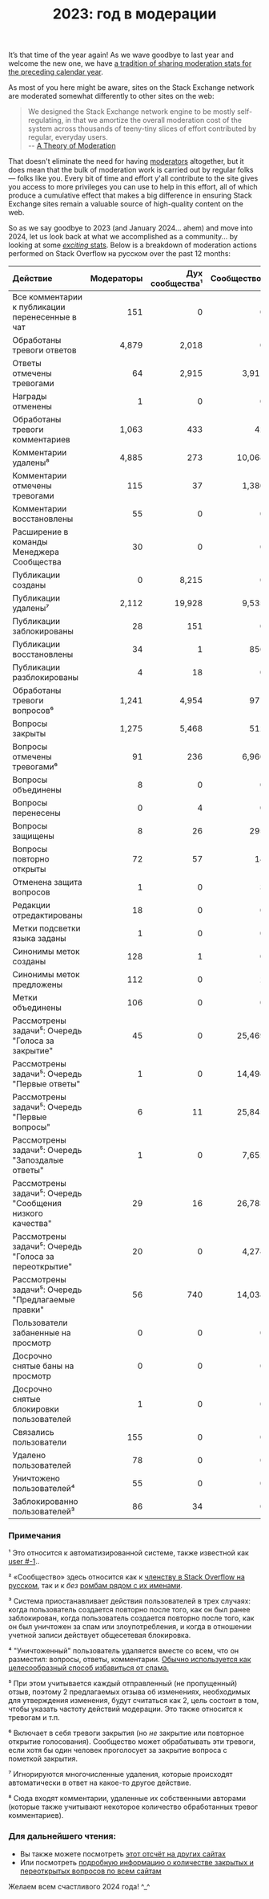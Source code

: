 ﻿---
title: "2023: год в модерации"
se.owner.user_id: 181239
se.owner.display_name: "JNat"
se.owner.link: "https://ru.meta.stackoverflow.com/users/181239/jnat"
se.link: "https://ru.meta.stackoverflow.com/questions/13180/2023-%d0%b3%d0%be%d0%b4-%d0%b2-%d0%bc%d0%be%d0%b4%d0%b5%d1%80%d0%b0%d1%86%d0%b8%d0%b8"
se.question_id: 13180
se.post_type: question
---

<p>It’s that time of the year again! As we wave goodbye to last year and welcome the new one, we have <a href="https://ru.meta.stackoverflow.com/search?q=%22year+in+moderation%22+is%3Aquestion">a tradition of sharing moderation stats for the preceding calendar year</a>.</p>
<p>As most of you here might be aware, sites on the Stack Exchange network are moderated somewhat differently to other sites on the web:</p>
<blockquote>
<p>We designed the Stack Exchange network engine to be mostly self-regulating, in that we amortize the overall moderation cost of the system across thousands of teeny-tiny slices of effort contributed by regular, everyday users.<br />
-- <a href="http://blog.stackoverflow.com/2009/05/a-theory-of-moderation/">A Theory of Moderation</a></p>
</blockquote>
<p>That doesn't eliminate the need for having <a href="https://stackoverflow.blog/2018/11/21/our-theory-of-moderation-re-visited/">moderators</a> altogether, but it does mean that the bulk of moderation work is carried out by regular folks — folks like you. Every bit of time and effort y'all contribute to the site gives you access to more privileges you can use to help in this effort, all of which produce a cumulative effect that makes a big difference in ensuring Stack Exchange sites remain a valuable source of high-quality content on the web.</p>
<p>So as we say goodbye to 2023 (and January 2024… ahem) and move into 2024, let us look back at what we accomplished as a community... by looking at some <a href="https://i.stack.imgur.com/pmN7M.gif" rel="nofollow noreferrer"><em>exciting</em> stats</a>. Below is a breakdown of moderation actions performed on Stack Overflow на русском over the past 12 months:</p>
<div class="s-table-container">
<table class="s-table">
<thead>
<tr>
<th style="text-align: left;">Действие</th>
<th style="text-align: right;">Модераторы</th>
<th style="text-align: right;">Дух сообщества¹</th>
<th style="text-align: right;">Сообщество²</th>
</tr>
</thead>
<tbody>
<tr>
<td style="text-align: left;">Все комментарии к публикации перенесенные в чат</td>
<td style="text-align: right;">151</td>
<td style="text-align: right;">0</td>
<td style="text-align: right;">0</td>
</tr>
<tr>
<td style="text-align: left;">Обработаны тревоги ответов</td>
<td style="text-align: right;">4,879</td>
<td style="text-align: right;">2,018</td>
<td style="text-align: right;">0</td>
</tr>
<tr>
<td style="text-align: left;">Ответы отмечены тревогами</td>
<td style="text-align: right;">64</td>
<td style="text-align: right;">2,915</td>
<td style="text-align: right;">3,911</td>
</tr>
<tr>
<td style="text-align: left;">Награды отменены</td>
<td style="text-align: right;">1</td>
<td style="text-align: right;">0</td>
<td style="text-align: right;">0</td>
</tr>
<tr>
<td style="text-align: left;">Обработаны тревоги комментариев</td>
<td style="text-align: right;">1,063</td>
<td style="text-align: right;">433</td>
<td style="text-align: right;">42</td>
</tr>
<tr>
<td style="text-align: left;">Комментарии удалены⁸</td>
<td style="text-align: right;">4,885</td>
<td style="text-align: right;">273</td>
<td style="text-align: right;">10,068</td>
</tr>
<tr>
<td style="text-align: left;">Комментарии отмечены тревогами</td>
<td style="text-align: right;">115</td>
<td style="text-align: right;">37</td>
<td style="text-align: right;">1,380</td>
</tr>
<tr>
<td style="text-align: left;">Комментарии восстановлены</td>
<td style="text-align: right;">55</td>
<td style="text-align: right;">0</td>
<td style="text-align: right;">0</td>
</tr>
<tr>
<td style="text-align: left;">Расширение в команды Менеджера Сообщества</td>
<td style="text-align: right;">30</td>
<td style="text-align: right;">0</td>
<td style="text-align: right;">0</td>
</tr>
<tr>
<td style="text-align: left;">Публикации созданы</td>
<td style="text-align: right;">0</td>
<td style="text-align: right;">8,215</td>
<td style="text-align: right;">0</td>
</tr>
<tr>
<td style="text-align: left;">Публикации удалены⁷</td>
<td style="text-align: right;">2,112</td>
<td style="text-align: right;">19,928</td>
<td style="text-align: right;">9,535</td>
</tr>
<tr>
<td style="text-align: left;">Публикации заблокированы</td>
<td style="text-align: right;">28</td>
<td style="text-align: right;">151</td>
<td style="text-align: right;">0</td>
</tr>
<tr>
<td style="text-align: left;">Публикации восстановлены</td>
<td style="text-align: right;">34</td>
<td style="text-align: right;">1</td>
<td style="text-align: right;">856</td>
</tr>
<tr>
<td style="text-align: left;">Публикации разблокированы</td>
<td style="text-align: right;">4</td>
<td style="text-align: right;">18</td>
<td style="text-align: right;">0</td>
</tr>
<tr>
<td style="text-align: left;">Обработаны тревоги вопросов⁶</td>
<td style="text-align: right;">1,241</td>
<td style="text-align: right;">4,954</td>
<td style="text-align: right;">971</td>
</tr>
<tr>
<td style="text-align: left;">Вопросы закрыты</td>
<td style="text-align: right;">1,275</td>
<td style="text-align: right;">5,468</td>
<td style="text-align: right;">512</td>
</tr>
<tr>
<td style="text-align: left;">Вопросы отмечены тревогами⁶</td>
<td style="text-align: right;">91</td>
<td style="text-align: right;">236</td>
<td style="text-align: right;">6,960</td>
</tr>
<tr>
<td style="text-align: left;">Вопросы объединены</td>
<td style="text-align: right;">8</td>
<td style="text-align: right;">0</td>
<td style="text-align: right;">0</td>
</tr>
<tr>
<td style="text-align: left;">Вопросы перенесены</td>
<td style="text-align: right;">0</td>
<td style="text-align: right;">4</td>
<td style="text-align: right;">0</td>
</tr>
<tr>
<td style="text-align: left;">Вопросы защищены</td>
<td style="text-align: right;">8</td>
<td style="text-align: right;">26</td>
<td style="text-align: right;">295</td>
</tr>
<tr>
<td style="text-align: left;">Вопросы повторно открыты</td>
<td style="text-align: right;">72</td>
<td style="text-align: right;">57</td>
<td style="text-align: right;">14</td>
</tr>
<tr>
<td style="text-align: left;">Отменена защита вопросов</td>
<td style="text-align: right;">1</td>
<td style="text-align: right;">0</td>
<td style="text-align: right;">3</td>
</tr>
<tr>
<td style="text-align: left;">Редакции отредактированы</td>
<td style="text-align: right;">18</td>
<td style="text-align: right;">0</td>
<td style="text-align: right;">0</td>
</tr>
<tr>
<td style="text-align: left;">Метки подсветки языка заданы</td>
<td style="text-align: right;">1</td>
<td style="text-align: right;">0</td>
<td style="text-align: right;">0</td>
</tr>
<tr>
<td style="text-align: left;">Синонимы меток созданы</td>
<td style="text-align: right;">128</td>
<td style="text-align: right;">1</td>
<td style="text-align: right;">0</td>
</tr>
<tr>
<td style="text-align: left;">Синонимы меток предложены</td>
<td style="text-align: right;">112</td>
<td style="text-align: right;">0</td>
<td style="text-align: right;">2</td>
</tr>
<tr>
<td style="text-align: left;">Метки объединены</td>
<td style="text-align: right;">106</td>
<td style="text-align: right;">0</td>
<td style="text-align: right;">0</td>
</tr>
<tr>
<td style="text-align: left;">Рассмотрены задачи⁵: Очередь &quot;Голоса за закрытие&quot;</td>
<td style="text-align: right;">45</td>
<td style="text-align: right;">0</td>
<td style="text-align: right;">25,469</td>
</tr>
<tr>
<td style="text-align: left;">Рассмотрены задачи⁵: Очередь &quot;Первые ответы&quot;</td>
<td style="text-align: right;">1</td>
<td style="text-align: right;">0</td>
<td style="text-align: right;">14,494</td>
</tr>
<tr>
<td style="text-align: left;">Рассмотрены задачи⁵: Очередь &quot;Первые вопросы&quot;</td>
<td style="text-align: right;">6</td>
<td style="text-align: right;">11</td>
<td style="text-align: right;">25,845</td>
</tr>
<tr>
<td style="text-align: left;">Рассмотрены задачи⁵: Очередь &quot;Запоздалые ответы&quot;</td>
<td style="text-align: right;">1</td>
<td style="text-align: right;">0</td>
<td style="text-align: right;">7,652</td>
</tr>
<tr>
<td style="text-align: left;">Рассмотрены задачи⁵: Очередь &quot;Сообщения низкого качества&quot;</td>
<td style="text-align: right;">29</td>
<td style="text-align: right;">16</td>
<td style="text-align: right;">26,783</td>
</tr>
<tr>
<td style="text-align: left;">Рассмотрены задачи⁵: Очередь &quot;Голоса за переоткрытие&quot;</td>
<td style="text-align: right;">20</td>
<td style="text-align: right;">0</td>
<td style="text-align: right;">4,274</td>
</tr>
<tr>
<td style="text-align: left;">Рассмотрены задачи⁵: Очередь &quot;Предлагаемые правки&quot;</td>
<td style="text-align: right;">56</td>
<td style="text-align: right;">740</td>
<td style="text-align: right;">14,038</td>
</tr>
<tr>
<td style="text-align: left;">Пользователи забаненные на просмотр</td>
<td style="text-align: right;">0</td>
<td style="text-align: right;">0</td>
<td style="text-align: right;">0</td>
</tr>
<tr>
<td style="text-align: left;">Досрочно снятые баны на просмотр</td>
<td style="text-align: right;">0</td>
<td style="text-align: right;">0</td>
<td style="text-align: right;">0</td>
</tr>
<tr>
<td style="text-align: left;">Досрочно снятые блокировки пользователей</td>
<td style="text-align: right;">1</td>
<td style="text-align: right;">0</td>
<td style="text-align: right;">0</td>
</tr>
<tr>
<td style="text-align: left;">Связались пользователи</td>
<td style="text-align: right;">155</td>
<td style="text-align: right;">0</td>
<td style="text-align: right;">0</td>
</tr>
<tr>
<td style="text-align: left;">Удалено пользователей</td>
<td style="text-align: right;">78</td>
<td style="text-align: right;">0</td>
<td style="text-align: right;">0</td>
</tr>
<tr>
<td style="text-align: left;">Уничтожено пользователей⁴</td>
<td style="text-align: right;">55</td>
<td style="text-align: right;">0</td>
<td style="text-align: right;">0</td>
</tr>
<tr>
<td style="text-align: left;">Заблокированно пользователей³</td>
<td style="text-align: right;">86</td>
<td style="text-align: right;">34</td>
<td style="text-align: right;">0</td>
</tr>
</tbody>
</table>
</div><h3>Примечания</h3>
<p>¹ Это относится к автоматизированной системе, также известной как <a href="https://ru.stackoverflow.com/users/-1">user #-1</a>..</p>
<p>² «Сообщество» здесь относится как к <a href="https://ru.stackoverflow.com/users">членству в Stack Overflow на русском</a>, так и к <em>без</em> <a href="https://ru.stackoverflow.com/users?tab=moderators">ромбам рядом с их именами</a>.</p>
<p>³ Система приостанавливает действия пользователей в трех случаях: когда пользователь создается повторно после того, как он был ранее заблокирован, когда пользователь создается повторно после того, как он был уничтожен за спам или злоупотребления, и когда в отношении учетной записи действует общесетевая блокировка.</p>
<p>⁴ &quot;Уничтоженный&quot; пользователь удаляется вместе со всем, что он разместил: вопросы, ответы, комментарии. <a href="https://meta.stackexchange.com/questions/88994/what-is-the-difference-between-a-deleted-user-and-a-destroyed-user">Обычно используется как целесообразный способ избавиться от спама.</a></p>
<p>⁵ При этом учитывается каждый отправленный (не пропущенный) отзыв, поэтому 2 предлагаемых отзыва об изменениях, необходимых для утверждения изменения, будут считаться как 2, цель состоит в том, чтобы указать частоту действий модерации. Это также относится к тревогам и т.п.</p>
<p>⁶ Включает в себя тревоги закрытия (но <em>не</em> закрытие или повторное открытие голосования). Сообщество может обрабатывать эти тревоги, если хотя бы один человек проголосует за закрытие вопроса с пометкой закрытия.</p>
<p>⁷ Игнорируются многочисленные удаления, которые происходят автоматически в ответ на какое-то другое действие.</p>
<p>⁸ Сюда входят комментарии, удаленные их собственными авторами (которые также учитывают некоторое количество обработанных тревог комментариев).</p>
<h3>Для дальнейшего чтения:</h3>
<ul>
<li>Вы также можете посмотреть <a href="https://stackexchange.com/search?q=title%3A%222023%3A+a+year+in+moderation%22">этот отсчёт на других сайтах</a></li>
<li>Или посмотреть <a href="https://meta.stackexchange.com/q/396299/208518">подробную информацию о количестве закрытых и переоткрытых вопросов по всем сайтам</a></li>
</ul>
<p>Желаем всем счастливого 2024 года! ^_^</p>
